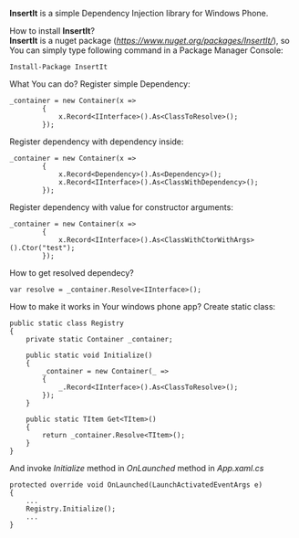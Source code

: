 <b>InsertIt</b> is a simple Dependency Injection library for Windows Phone.

How to install <b>InsertIt</b>?</br>
<b>InsertIt</b> is a nuget package (<i>https://www.nuget.org/packages/InsertIt/</i>), so You can simply type following command in a  Package Manager Console:

    Install-Package InsertIt

What You can do?
Register simple Dependency:
    
    _container = new Container(x =>
            {
                x.Record<IInterface>().As<ClassToResolve>();
            });
Register dependency with dependency inside:

    _container = new Container(x =>
            {
                x.Record<Dependency>().As<Dependency>();
                x.Record<IInterface>().As<ClassWithDependency>();
            });

Register dependency with value for constructor arguments:

    _container = new Container(x =>
            {
                x.Record<IInterface>().As<ClassWithCtorWithArgs>().Ctor("test");
            });
            
How to get resolved dependecy?

    var resolve = _container.Resolve<IInterface>();
    
How to make it works in Your windows phone app?
Create static class:

    public static class Registry
    {
        private static Container _container;

        public static void Initialize()
        {
            _container = new Container(_ =>
            {
                _.Record<IInterface>().As<ClassToResolve>();
            });
        }

        public static TItem Get<TItem>()
        {
            return _container.Resolve<TItem>();
        }
    }
    
And invoke <i>Initialize</i> method in <i>OnLaunched</i> method in <i>App.xaml.cs</i>

    protected override void OnLaunched(LaunchActivatedEventArgs e)
    {
        ...
        Registry.Initialize();
        ...
    }
